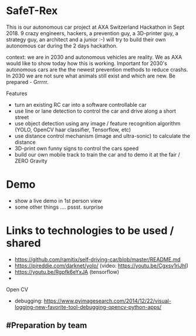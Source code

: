 # SafeT-Rex
This is our autonomous car project at AXA Switzerland Hackathon in Sept 2018.
9 crazy engineers, hackers, a prevention guy, a 3D-printer guy, a strategy guy, an architect and a junior :-) will try to build their own autonomous car during the 2 days hackathon.

context: we are in 2030 and autonomous vehicles are reality. We as AXA would like to show today how this is working. Important for 2030's autonomous cars are the the newest prevention methods to reduce crashs. In 2030 we are not sure what animals still exist and which are new. Be prepared - Grrrrr.

Features
- turn an existing RC car into a software controllable car
- use line or lane detection to control the car and drive along a short street
- use object detection using any image / feature recognition algorithm (YOLO, OpenCV haar classifier, Tensorflow, etc)
- use distance control mechanism (image and ultra-sonic) to calculate the distance
- 3D-print own funny signs to control the cars speed
- build our own mobile track to train the car and to demo it at the fair / ZERO Gravity

# Demo
- show a live demo in 1st person view
- some other things .... pssst. surprise


# Links to technologies to be used / shared
- https://github.com/ramitix/self-driving-car/blob/master/README.md
- https://pjreddie.com/darknet/yolo/ (video: https://youtu.be/Cgxsv1riJhI)
- https://youtu.be/Rgpfk6eYxJA (tensorflow)
- 

Open CV
- debugging: https://www.pyimagesearch.com/2014/12/22/visual-logging-new-favorite-tool-debugging-opencv-python-apps/

#Preparation by team
- 
